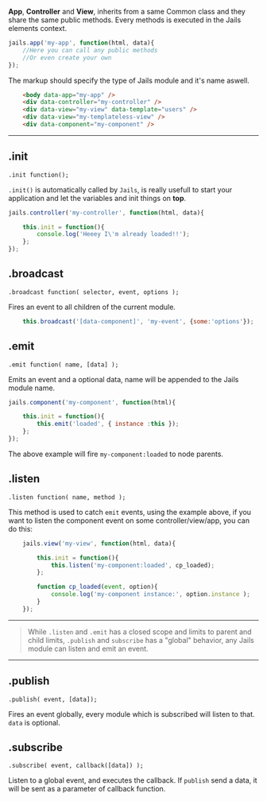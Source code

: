 
**App**, **Controller** and **View**, inherits from a same Common class and they share the same public methods.
Every methods is executed in the Jails elements context.

```js
jails.app('my-app', function(html, data){
    //Here you can call any public methods
    //Or even create your own
});
```

The markup should specify the type of Jails module and it's name aswell.

```html
    <body data-app="my-app" />
    <div data-controller="my-controller" />
    <div data-view="my-view" data-template="users" />
    <div data-view="my-templateless-view" />
    <div data-component="my-component" />
```

---

## .init
    .init function();
`.init()` is automatically called by `Jails`, is really usefull to start your application and let the variables and init things on **top**.

```js
jails.controller('my-controller', function(html, data){

    this.init = function(){
        console.log('Heeey I\'m already loaded!!');
    };
});
```

## .broadcast
    .broadcast function( selector, event, options );

Fires an event to all children of the current module.
```js
    this.broadcast('[data-component]', 'my-event', {some:'options'});
```

## .emit
    .emit function( name, [data] );

Emits an event and a optional data, name will be appended to the Jails module name.
```js
jails.component('my-component', function(html){

    this.init = function(){
        this.emit('loaded', { instance :this });
    };
});
```
The above example will fire `my-component:loaded` to node parents.

## .listen
    .listen function( name, method );

This method is used to catch `emit` events, using the example above, if you want to listen the component event on some controller/view/app, you can do this:

```js
    jails.view('my-view', function(html, data){

        this.init = function(){
            this.listen('my-component:loaded', cp_loaded);
        };

        function cp_loaded(event, option){
            console.log('my-component instance:', option.instance );
        }
    });
```

---

> While `.listen` and `.emit` has a closed scope and limits to parent and child limits,
`.publish` and `subscribe` has a "global" behavior, any Jails module can listen and emit an event.

---

## .publish
    .publish( event, [data]);

Fires an event globally, every module which is subscribed will listen to that. `data` is optional.

## .subscribe
    .subscribe( event, callback([data]) );

Listen to a global event, and executes the callback. If `publish` send a data, it will be sent as a parameter of callback function.
